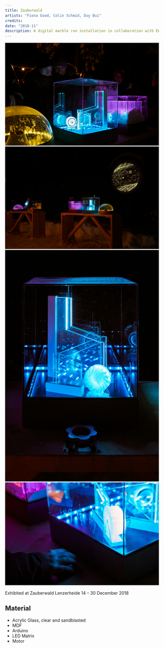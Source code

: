```yaml
---
title: Zauberwald 
artists: "Fiona Good, Colin Schmid, Duy Bui"
credits:
date: "2018-11"
description: A digital marble run installation in collaboration with EWZ and Zauberwald Lenzerheide to show the principles of hydropower in an interactive way
---
```

<div class="full">

![](./zw-1.jpg)
![](./zw-3.jpg)
![](./zw-4.jpg)
![](./zw-2.jpg)

</div>

Exhibited at Zauberwald Lenzerheide 14 – 30 December 2018

## Material
- Acrylic Glass, clear and sandblasted
- MDF
- Arduino
- LED Matrix
- Motor
